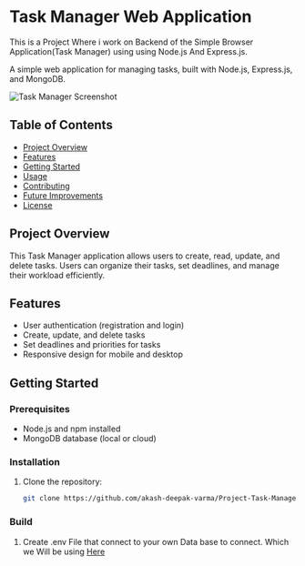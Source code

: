 # Task Manager Web Application
This is a Project Where i work on Backend of the Simple Browser Application(Task Manager) using using Node.js And Express.js.



A simple web application for managing tasks, built with Node.js, Express.js, and MongoDB.

![Task Manager Screenshot](path/to/your/image.png) <!-- Replace with your image path -->

## Table of Contents
- [Project Overview](#project-overview)
- [Features](#features)
- [Getting Started](#getting-started)
- [Usage](#usage)
- [Contributing](#contributing)
- [Future Improvements](#future-improvements)
- [License](#license)

## Project Overview

This Task Manager application allows users to create, read, update, and delete tasks. Users can organize their tasks, set deadlines, and manage their workload efficiently.

## Features
- User authentication (registration and login)
- Create, update, and delete tasks
- Set deadlines and priorities for tasks
- Responsive design for mobile and desktop

## Getting Started

### Prerequisites
- Node.js and npm installed
- MongoDB database (local or cloud)

### Installation
1. Clone the repository:
   ```bash
   git clone https://github.com/akash-deepak-varma/Project-Task-Manager.git

### Build
1. Create .env File that connect to your own Data base to connect. Which we Will be using [Here](#Final/app.js)
